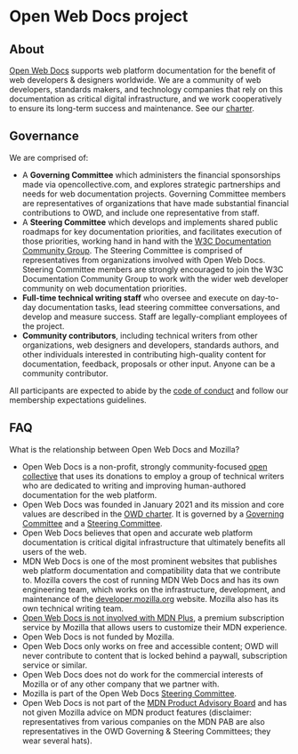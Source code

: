 # Open Web Docs project

## About

[Open Web Docs](http://openwebdocs.org) supports web platform documentation for the benefit of web developers & designers worldwide. We are a community of web developers, standards makers, and technology companies that rely on this documentation as critical digital infrastructure, and we work cooperatively to ensure its long-term success and maintenance.
See our [charter](charter.md).

## Governance

We are comprised of:

* A **Governing Committee** which administers the financial sponsorships made via opencollective.com, and explores strategic partnerships and needs for web documentation projects. Governing Committee members are representatives of organizations that have made substantial financial contributions to OWD, and include one representative from staff.
* A **Steering Committee** which develops and implements shared public roadmaps for key documentation priorities, and facilitates execution of those priorities, working hand in hand with the [W3C Documentation Community Group](https://www.w3.org/community/docs-cg/). The Steering Committee is comprised of representatives from organizations involved with Open Web Docs. Steering Committee members are strongly encouraged to join the W3C Documentation Community Group to work with the wider web developer community on web documentation priorities.
* **Full-time technical writing staff** who oversee and execute on day-to-day documentation tasks, lead steering committee conversations, and develop and measure success. Staff are legally-compliant employees of the project. 
* **Community contributors**, including technical writers from other organizations, web designers and developers, standards authors, and other individuals interested in contributing high-quality content for documentation, feedback, proposals or other input. Anyone can be a community contributor.

All participants are expected to abide by the [code of conduct](code_of_conduct.md) and follow our membership expectations guidelines.

## FAQ

What is the relationship between Open Web Docs and Mozilla?

* Open Web Docs is a non-profit, strongly community-focused [open collective](https://opencollective.com/open-web-docs) that uses its donations to employ a group of technical writers who are dedicated to writing and improving human-authored documentation for the web platform.
* Open Web Docs was founded in January 2021 and its mission and core values are described in the [OWD charter](https://github.com/openwebdocs/project/blob/main/charter.md). It is governed by a [Governing Committee](https://github.com/openwebdocs/project#governance) and a [Steering Committee](https://github.com/openwebdocs/project/blob/main/steering-committee/membership-expectations.md).
* Open Web Docs believes that open and accurate web platform documentation is critical digital infrastructure that ultimately benefits all users of the web.
* MDN Web Docs is one of the most prominent websites that publishes web platform documentation and compatibility data that we contribute to. Mozilla covers the cost of running MDN Web Docs and has its own engineering team, which works on the infrastructure, development, and maintenance of the [developer.mozilla.org](https://developer.mozilla.org/) website. Mozilla also has its own technical writing team.
* [Open Web Docs is not involved with MDN Plus](https://hacks.mozilla.org/2022/03/mozilla-and-open-web-docs-working-together-on-mdn/), a premium subscription service by Mozilla that allows users to customize their MDN experience.
* Open Web Docs is not funded by Mozilla.
* Open Web Docs only works on free and accessible content; OWD will never contribute to content that is locked behind a paywall, subscription service or similar.
* Open Web Docs does not do work for the commercial interests of Mozilla or of any other company that we partner with.
* Mozilla is part of the Open Web Docs [Steering Committee](https://github.com/openwebdocs/project/blob/main/steering-committee/membership-expectations.md).
* Open Web Docs is not part of the [MDN Product Advisory Board](https://developer.mozilla.org/en-US/docs/MDN/MDN_Product_Advisory_Board) and has not given Mozilla advice on MDN product features (disclaimer: representatives from various companies on the MDN PAB are also representatives in the OWD Governing & Steering Committees; they wear several hats).

